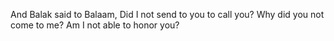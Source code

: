 And Balak said to Balaam, Did I not send to you to call you? Why did you not come to me? Am I not able to honor you?

